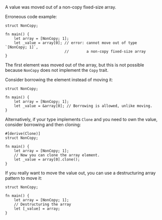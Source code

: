 A value was moved out of a non-copy fixed-size array.

Erroneous code example:

```compile_fail,E0508
struct NonCopy;

fn main() {
    let array = [NonCopy; 1];
    let _value = array[0]; // error: cannot move out of type `[NonCopy; 1]`,
                           //        a non-copy fixed-size array
}
```

The first element was moved out of the array, but this is not
possible because `NonCopy` does not implement the `Copy` trait.

Consider borrowing the element instead of moving it:

```
struct NonCopy;

fn main() {
    let array = [NonCopy; 1];
    let _value = &array[0]; // Borrowing is allowed, unlike moving.
}
```

Alternatively, if your type implements `Clone` and you need to own the value,
consider borrowing and then cloning:

```
#[derive(Clone)]
struct NonCopy;

fn main() {
    let array = [NonCopy; 1];
    // Now you can clone the array element.
    let _value = array[0].clone();
}
```

If you really want to move the value out, you can use a destructuring array
pattern to move it:

```
struct NonCopy;

fn main() {
    let array = [NonCopy; 1];
    // Destructuring the array
    let [_value] = array;
}
```
